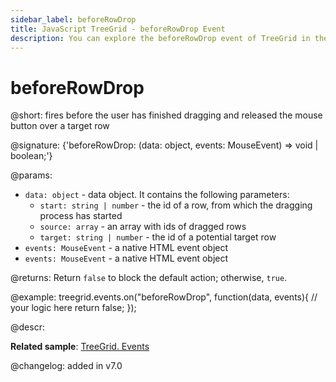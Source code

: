 ```yaml
---
sidebar_label: beforeRowDrop
title: JavaScript TreeGrid - beforeRowDrop Event 
description: You can explore the beforeRowDrop event of TreeGrid in the documentation of the DHTMLX JavaScript UI library. Browse developer guides and API reference, try out code examples and live demos, and download a free 30-day evaluation version of DHTMLX Suite.
---
```


# beforeRowDrop

@short: fires before the user has finished dragging and released the mouse button over a target row

@signature: {'beforeRowDrop: (data: object, events: MouseEvent) => void | boolean;'}

@params:
- `data: object` - data object. It contains the following parameters:
    - `start: string | number` - the id of a row, from which the dragging process has started
    - `source: array` - an array with ids of dragged rows
    - `target: string | number` - the id of a potential target row
- `events: MouseEvent` - a native HTML event object
- `events: MouseEvent` - a native HTML event object

@returns:
Return `false` to block the default action; otherwise, `true`.

@example:
treegrid.events.on("beforeRowDrop", function(data, events){
    // your logic here
    return false;
});

@descr:

**Related sample**: [TreeGrid. Events](https://snippet.dhtmlx.com/sgwnxshe)

@changelog: added in v7.0

[comment]: # (@relatedapi: treegrid/api/treegrid_dragmode_config.md treegrid/api/treegrid_afterrowdrag_event.md treegrid/api/treegrid_afterrowdrop_event.md treegrid/api/treegrid_beforerowdrag_event.md treegrid/api/treegrid_canrowdrop_event.md treegrid/api/treegrid_cancelrowdrop_event.md treegrid/api/treegrid_dragrowin_event.md treegrid/api/treegrid_dragrowout_event.md treegrid/api/treegrid_dragrowstart_event.md)

[comment]: # (@related: treegrid/configuration.md#drag-n-drop-between-grids)
